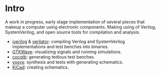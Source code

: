 # Intro
A work in progress, early stage implementation of several pieces that
makeup a computer using electronic components. Making using of Verilog,
SystemVerilog, and open source tools for compilation and analysis.

* [iverilog](https://github.com/steveicarus/iverilog) & [verilator](https://github.com/verilator/verilator): compiling
Verilog and SystemVerilog implementations and test benches into binaries.
* [GTKWave](https://github.com/gtkwave/gtkwave): visualizing signals
and running simulations.
* [cocotb](https://github.com/cocotb/cocotb): generating tedious test benches.
* [yosys](https://github.com/YosysHQ/yosys): synthesis and tests with
generating schematics.
* [KiCad](https://gitlab.com/kicad/code/kicad): creating schematics.

